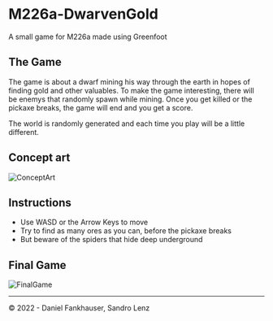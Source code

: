 # M226a-DwarvenGold
A small game for M226a made using Greenfoot

## The Game
The game is about a dwarf mining his way through the earth in hopes of finding gold and other valuables. To make the game interesting, there will be enemys that randomly spawn while mining. Once you get killed or the pickaxe breaks, the game will end and you get a score.

The world is randomly generated and each time you play will be a little different.

## Concept art
![ConceptArt](https://user-images.githubusercontent.com/59011553/196113335-103f652a-8b92-47e5-bdce-af59c21fb1ae.png)

## Instructions

* Use WASD or the Arrow Keys to move
* Try to find as many ores as you can, before the pickaxe breaks
* But beware of the spiders that hide deep underground

## Final Game
![FinalGame](https://user-images.githubusercontent.com/59011553/200571800-6fd39037-ae73-44bc-9359-790b58f1c090.png)


---
&copy; 2022 - Daniel Fankhauser, Sandro Lenz
